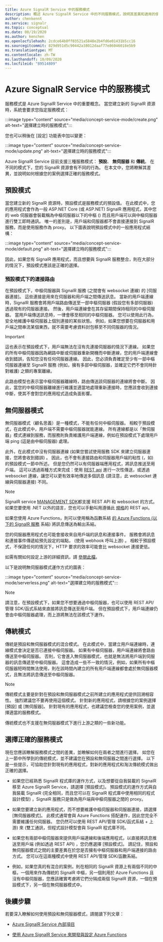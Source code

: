 ```yaml
---
title: Azure SignalR Service 中的服務模式
description: 概述 Azure SignalR Service 中的不同服務模式，說明其差異和適用的使用者案例
author: chenkennt
ms.service: signalr
ms.topic: conceptual
ms.date: 08/19/2020
ms.author: kenchen
ms.openlocfilehash: 2cdce64b0ff03521a5848e2b4fd6e01431b5cc16
ms.sourcegitcommit: 829d951d5c90442a38012daaf77e86046018e5b9
ms.translationtype: MT
ms.contentlocale: zh-TW
ms.lasthandoff: 10/09/2020
ms.locfileid: "89514809"
---
```

# <a name="service-mode-in-azure-signalr-service"></a>Azure SignalR Service 中的服務模式

服務模式是 Azure SignalR Service 中的重要概念。 當您建立新的 SignalR 資源時，系統會要求您指定服務模式：

:::image type="content" source="media/concept-service-mode/create.png" alt-text="選擇建立時的服務模式":::

您也可以稍後在 [設定] 功能表中加以變更：

:::image type="content" source="media/concept-service-mode/update.png" alt-text="選擇建立時的服務模式":::

Azure SignalR Service 目前支援三種服務模式： **預設**、 **無伺服器** 和 **傳統**。 在不同的模式下，您的 SignalR 資源會有不同的行為。 在本文中，您將瞭解其差異，並說明如何根據您的案例選擇正確的服務模式。

## <a name="default-mode"></a>預設模式

當您建立新的 SignalR 資源時，預設模式是服務模式的預設值。 在此模式中，您的應用程式會作為一般 ASP.NET Core (或 ASP.NET) SignalR 應用程式，其中您的 web 伺服器會裝載稱為中樞伺服器以下的中樞 () 而且用戶端可以與中樞伺服器進行雙工即時通訊。 唯一的差別是，用戶端和伺服器都不會直接連接到 SignalR 服務，而是使用服務作為 proxy。 以下圖表說明預設模式中的一般應用程式結構：

:::image type="content" source="media/concept-service-mode/default.png" alt-text="選擇建立時的服務模式":::

因此，如果您有 SignalR 應用程式，而且想要與 SignalR 服務整合，則在大部分的情況下，預設模式應該是正確的選擇。

### <a name="connection-routing-in-default-mode"></a>預設模式下的連接路由

在預設模式下，中樞伺服器與 SignalR 服務 (之間會有 websocket 連線) 的 [伺服器連接]。 這些連接是用來在伺服器和用戶端之間傳送訊息。 當新的用戶端連線時，SignalR 服務會將用戶端路由傳送至一部中樞伺服器 (假設您有多部伺服器) 透過現有的伺服器連接。 然後，用戶端連線會在其存留期間保持相同的中樞伺服器。 當用戶端傳送訊息時，一律會移至相同的中樞伺服器。 您可以使用此行為，安全地維護中樞伺服器上個別連接的某些狀態。 例如，如果您想要在伺服器和用戶端之間串流某個東西，就不需要考慮資料封包移至不同伺服器的情況。

> [!IMPORTANT]
> 這也表示在預設模式下，用戶端無法在沒有先連接伺服器的情況下連線。 如果您的所有中樞伺服器因為網路中斷或伺服器重新開機而中斷連線，您的用戶端連線會收到錯誤，告知您沒有任何伺服器連線。 因此，您必須負責確定至少有一部中樞伺服器連線至 SignalR 服務 (例如，擁有多部中樞伺服器，並確定它們不會同時針對維護) 之類的專案離線。

此路由模型也表示當中樞伺服器離線時，路由傳送該伺服器的連線將會中斷。 因此，當您的中樞伺服器離線進行維護並適當地處理重新連接時，您應該會收到連接中斷，使其不會對您的應用程式造成負面影響。

## <a name="serverless-mode"></a>無伺服器模式

無伺服器模式（顧名思義）是一種模式，不能有任何中樞伺服器。 相較于預設模式，在此模式中，用戶端不需要中樞伺服器就能連線。 所有連線都是以「無伺服器」模式連線到服務，而服務則負責維護用戶端連線，例如在預設模式下處理用戶端 ping (這是由中樞伺服器) 處理。

此外，在此模式中沒有伺服器連線 (如果您嘗試使用服務 SDK 來建立伺服器連接，您將會收到錯誤) 。 因此，也不會有連接路由和伺服器用戶端的粘性 (，如) 的預設模式一節中所述。 但是您仍然可以有伺服器端應用程式，將訊息推送至用戶端。 這可以透過兩種方式來完成：使用 [REST api](https://github.com/Azure/azure-signalr/blob/dev/docs/rest-api.md) 進行一次性傳送，或透過 websocket 連線，讓您可以更有效率地傳送多個訊息 (請注意，此 websocket 連線與伺服器連接) 不同。

> [!NOTE]
> SignalR service [MANAGEMENT SDK](https://github.com/Azure/azure-signalr/blob/dev/docs/management-sdk-guide.md)都支援 REST API 和 websocket 的方式。 如果您要使用 .NET 以外的語言，您也可以手動叫用遵循此 [規格](https://github.com/Azure/azure-signalr/blob/dev/docs/rest-api.md)的 REST api。
>
> 如果您使用 Azure Functions，則可以使用稱為函數系結 [的 Azure Functions (以下的 SignalR 服務](https://docs.microsoft.com/azure/azure-functions/functions-bindings-signalr-service) 系結) 將訊息傳送為輸出系結。

您的伺服器應用程式也可能會接收來自用戶端的訊息和連接事件。 服務會將訊息和連接事件傳遞給預先設定的端點， (使用 webhook 呼叫上游) 。 相較于預設模式，不保證任何的情況下，HTTP 要求的效率可能會比 websocket 連接更低。

如需有關如何設定上游的詳細資訊，請 [參閱此檔](https://docs.microsoft.com/azure/azure-signalr/concept-upstream)。

以下是說明無伺服器模式運作方式的圖表：

:::image type="content" source="media/concept-service-mode/serverless.png" alt-text="選擇建立時的服務模式":::

> [!NOTE]
> 請注意，在預設模式下，如果您不想要通過中樞伺服器，也可以使用 REST API/管理 SDK/函式系結來直接將訊息傳送至用戶端。 但在預設模式下，用戶端連線仍會由中樞伺服器處理，而上游將無法在該模式下運作。

## <a name="classic-mode"></a>傳統模式

傳統是預設和無伺服器模式的混合模式。 在此模式中，當建立用戶端連線時，連線模式會決定是否已連接中樞伺服器。 如果有中樞伺服器，用戶端連線將會路由傳送至中樞伺服器。 否則，它會進入無伺服器模式，也就是無法將用戶端到伺服器的訊息傳遞至中樞伺服器。 這會造成一些不一致的情況，例如，如果所有中樞伺服器短時間無法使用，則在該時間內建立的所有用戶端連線都會處於無伺服器模式，且無法將訊息傳送至中樞伺服器。

> [!NOTE]
> 傳統模式主要是針對在預設和無伺服器模式之前所建立的應用程式提供回溯相容性。 強烈建議您不要再使用這個模式。 針對新的應用程式，請根據您的案例選擇 [預設] 或 [無伺服器]。 針對現有的應用程式，也建議您檢查您的使用案例，並選擇適當的服務模式。

傳統模式也不支援在無伺服器模式下進行上游之類的一些新功能。

## <a name="choose-the-right-service-mode"></a>選擇正確的服務模式

現在您應該瞭解服務模式之間的差異，並瞭解如何在兩者之間進行選擇。 如您在上一節中所學到的傳統模式，並不建議您在預設和無伺服器之間進行選擇。 以下是一些提示，可協助您針對現有的應用程式，對新的應用程式和淘汰傳統模式做出正確的選擇。

* 如果您已經熟悉 SignalR 程式庫的運作方式，以及想要從自我裝載的 SignalR 移至 Azure SignalR Service，請選擇 [預設模式]。 預設模式的運作方式與自我裝載 SignalR (完全相同，而且您可以在 SignalR 程式庫中使用相同的程式設計模型) ，SignalR 服務只是做為用戶端與中樞伺服器之間的 proxy。

* 如果您要建立新的應用程式，而不想要維護中樞伺服器和伺服器連接，請選擇 [無伺服器模式]。 此模式通常會與 Azure Functions 搭配運作，因此您完全不需要維護任何伺服器。 您仍然可以使用 REST API/管理 SDK/函式系結 + 上游) 來 (雙工通訊，但程式設計模型會與 SignalR 程式庫不同。

* 如果您有兩部中樞伺服器來提供用戶端連線和後端應用程式，以直接將訊息推送至用戶端 (例如透過 REST API) ，您仍應選擇 [預設模式]。 請記住，預設和無伺服器模式之間的主要差異在於您是否擁有中樞伺服器和用戶端連接的路由方式。 您可以在這兩種模式中使用 REST API/管理 SDK/函數系結。

* 例如，如果您真的有混合的案例，則在相同的 SignalR 資源上有兩個不同的中樞，一個用來作為傳統的 SignalR 中樞，另一個則用於 Azure Functions 且沒有中樞伺服器，您應該確實考慮將它們分隔成兩個 SignalR 資源，一個在預設模式下，另一個在無伺服器模式中。

## <a name="next-steps"></a>後續步驟

若要深入瞭解如何使用預設和無伺服器模式，請閱讀下列文章：

* [Azure SignalR Service 內部項目](signalr-concept-internals.md)

* [使用 Azure SignalR Service 來開發與設定 Azure Functions](signalr-concept-serverless-development-config.md)

